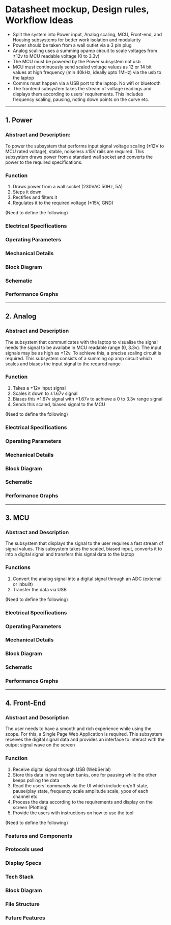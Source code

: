 # Datasheet mockup, Design rules, Workflow Ideas

- Split the system into Power input, Analog scaling, MCU, Front-end, and Housing subsystems for better work isolation and modularity
- Power should be taken from a wall outlet via a 3 pin plug
- Analog scaling uses a summing opamp circuit to scale voltages from ±12v to MCU readable voltage (0 to 3.3v)
- The MCU must be powered by the Power subsystem not usb
- MCU must continuously send scaled voltage values as 12 or 14 bit values at high frequency (min 40kHz, ideally upto 1MHz) via the usb to the laptop
- Comms must happen via a USB port to the laptop. No wifi or bluetooth
- The frontend subsystem takes the stream of voltage readings and displays them according to users' requirements. This includes frequency scaling, pausing, noting down points on the curve etc.

---

## 1. Power

### Abstract and Description:
To power the subsystem that performs input signal voltage scaling (±12V to MCU rated voltage), stable, noiseless ±15V rails are required. This subsystem draws power from a standard wall socket and converts the power to the required specifications.

### Function
1. Draws power from a wall socket (230VAC 50Hz, 5A)
2. Steps it down
3. Rectifies and filters it
4. Regulates it to the required voltage (±15V, GND)

(Need to define the following)
### Electrical Specifications
### Operating Parameters
### Mechanical Details
### Block Diagram
### Schematic
### Performance Graphs

---

## 2. Analog

### Abstract and Description
The subsystem that communicates with the laptop to visualise the signal needs the signal to be availabe in MCU readable range (0, 3.3v). The input signals may be as high as ±12v. To achieve this, a precise scaling circuit is required. This subsystem consists of a summing op amp circuit which scales and biases the input signal to the requred range

### Function
1. Takes a ±12v input signal
2. Scales it down to ±1.67v signal
3. Biases this ±1.67v signal with +1.67v to achieve a 0 to 3.3v range signal
4. Sends this scaled, biased signal to the MCU

(Need to define the following)
### Electrical Specifications
### Operating Parameters
### Mechanical Details
### Block Diagram
### Schematic
### Performance Graphs

---

## 3. MCU

### Abstract and Description
The subsystem that displays the signal to the user requires a fast stream of signal values. This subsystem takes the scaled, biased input, converts it to into a digital signal and transfers this signal data to the laptop

### Functions
1. Convert the analog signal into a digital signal through an ADC (external or inbuilt)
2. Transfer the data via USB

(Need to define the following)
### Electrical Specifications
### Operating Parameters
### Mechanical Details
### Block Diagram
### Schematic
### Performance Graphs

---

## 4. Front-End

### Abstract and Description
The user needs to have a smooth and rich experience while using the scope. For this, a Single Page Web Application is required. This subsystem receives the digital signal data and provides an interface to interact with the output signal wave on the screen

### Function
1. Receive digital signal through USB (WebSerial)
2. Store this data in two register banks, one for pausing while the other keeps polling the data
3. Read the users' commands via the UI which include on/off state, pause/play state, frequency scale amplitude scale, ypos of each channel etc
4. Process the data according to the requirements and display on the screen (Plotting)
5. Provide the users with instructions on how to use the tool

(Need to define the following)
### Features and Components
### Protocols used
### Display Specs
### Tech Stack
### Block Diagram
### File Structure
### Future Features

